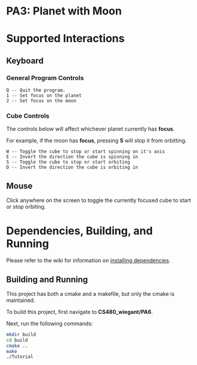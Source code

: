# PA3: Planet with Moon



# Supported Interactions

## Keyboard

### General Program Controls
```
Q -- Quit the program.
1 -- Set focus on the planet
2 -- Set focus on the moon
```

### Cube Controls
The controls below will affect whichever planet currently has **focus**.

For example, if the moon has **focus**, pressing **S** will stop it from
orbitting.

``` 
W -- Toggle the cube to stop or start spinning on it's axis
E -- Invert the direction the cube is spinning in
S -- Toggle the cube to stop or start orbiting
D -- Invert the direction the cube is orbiting in
```

## Mouse

Click anywhere on the screen to toggle the currently focused cube to start or stop orbiting.

# Dependencies, Building, and Running

Please refer to the wiki for information on [installing dependencies](https://github.com/mwiegant/CS480_wiegant/wiki/General-Setup-Instructions).

## Building and Running
This project has both a cmake and a makefile, but only the cmake is maintained.

To build this project, first navigate to **CS480_wiegant/PA6**.

Next, run the following commands:
```bash
mkdir build
cd build
cmake ..
make
./Tutorial
```
